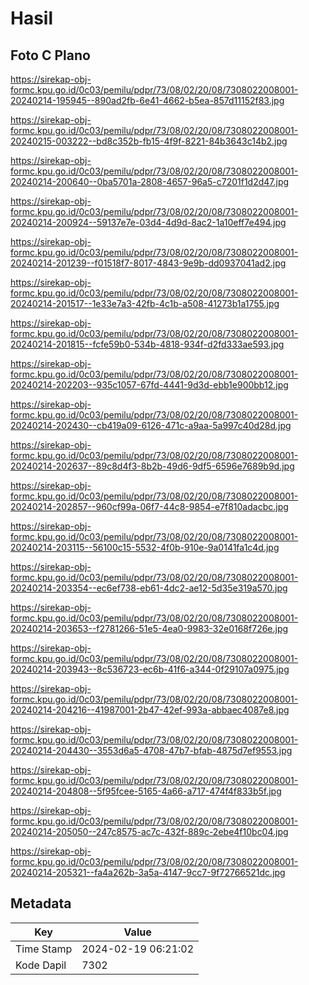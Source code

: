 # Hasil

## Foto C Plano

https://sirekap-obj-formc.kpu.go.id/0c03/pemilu/pdpr/73/08/02/20/08/7308022008001-20240214-195945--890ad2fb-6e41-4662-b5ea-857d11152f83.jpg

https://sirekap-obj-formc.kpu.go.id/0c03/pemilu/pdpr/73/08/02/20/08/7308022008001-20240215-003222--bd8c352b-fb15-4f9f-8221-84b3643c14b2.jpg

https://sirekap-obj-formc.kpu.go.id/0c03/pemilu/pdpr/73/08/02/20/08/7308022008001-20240214-200640--0ba5701a-2808-4657-96a5-c7201f1d2d47.jpg

https://sirekap-obj-formc.kpu.go.id/0c03/pemilu/pdpr/73/08/02/20/08/7308022008001-20240214-200924--59137e7e-03d4-4d9d-8ac2-1a10eff7e494.jpg

https://sirekap-obj-formc.kpu.go.id/0c03/pemilu/pdpr/73/08/02/20/08/7308022008001-20240214-201239--f01518f7-8017-4843-9e9b-dd0937041ad2.jpg

https://sirekap-obj-formc.kpu.go.id/0c03/pemilu/pdpr/73/08/02/20/08/7308022008001-20240214-201517--1e33e7a3-42fb-4c1b-a508-41273b1a1755.jpg

https://sirekap-obj-formc.kpu.go.id/0c03/pemilu/pdpr/73/08/02/20/08/7308022008001-20240214-201815--fcfe59b0-534b-4818-934f-d2fd333ae593.jpg

https://sirekap-obj-formc.kpu.go.id/0c03/pemilu/pdpr/73/08/02/20/08/7308022008001-20240214-202203--935c1057-67fd-4441-9d3d-ebb1e900bb12.jpg

https://sirekap-obj-formc.kpu.go.id/0c03/pemilu/pdpr/73/08/02/20/08/7308022008001-20240214-202430--cb419a09-6126-471c-a9aa-5a997c40d28d.jpg

https://sirekap-obj-formc.kpu.go.id/0c03/pemilu/pdpr/73/08/02/20/08/7308022008001-20240214-202637--89c8d4f3-8b2b-49d6-9df5-6596e7689b9d.jpg

https://sirekap-obj-formc.kpu.go.id/0c03/pemilu/pdpr/73/08/02/20/08/7308022008001-20240214-202857--960cf99a-06f7-44c8-9854-e7f810adacbc.jpg

https://sirekap-obj-formc.kpu.go.id/0c03/pemilu/pdpr/73/08/02/20/08/7308022008001-20240214-203115--56100c15-5532-4f0b-910e-9a0141fa1c4d.jpg

https://sirekap-obj-formc.kpu.go.id/0c03/pemilu/pdpr/73/08/02/20/08/7308022008001-20240214-203354--ec6ef738-eb61-4dc2-ae12-5d35e319a570.jpg

https://sirekap-obj-formc.kpu.go.id/0c03/pemilu/pdpr/73/08/02/20/08/7308022008001-20240214-203653--f2781266-51e5-4ea0-9983-32e0168f726e.jpg

https://sirekap-obj-formc.kpu.go.id/0c03/pemilu/pdpr/73/08/02/20/08/7308022008001-20240214-203943--8c536723-ec6b-41f6-a344-0f29107a0975.jpg

https://sirekap-obj-formc.kpu.go.id/0c03/pemilu/pdpr/73/08/02/20/08/7308022008001-20240214-204216--41987001-2b47-42ef-993a-abbaec4087e8.jpg

https://sirekap-obj-formc.kpu.go.id/0c03/pemilu/pdpr/73/08/02/20/08/7308022008001-20240214-204430--3553d6a5-4708-47b7-bfab-4875d7ef9553.jpg

https://sirekap-obj-formc.kpu.go.id/0c03/pemilu/pdpr/73/08/02/20/08/7308022008001-20240214-204808--5f95fcee-5165-4a66-a717-474f4f833b5f.jpg

https://sirekap-obj-formc.kpu.go.id/0c03/pemilu/pdpr/73/08/02/20/08/7308022008001-20240214-205050--247c8575-ac7c-432f-889c-2ebe4f10bc04.jpg

https://sirekap-obj-formc.kpu.go.id/0c03/pemilu/pdpr/73/08/02/20/08/7308022008001-20240214-205321--fa4a262b-3a5a-4147-9cc7-9f72766521dc.jpg


## Metadata

| Key        | Value               |
| ---------- | ------------------- |
| Time Stamp | 2024-02-19 06:21:02 |
| Kode Dapil | 7302                |



